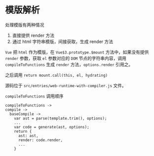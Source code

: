 # 模版解析

处理模版有两种情况

1. 直接提供 render 方法
2. 通过 html 字符串模版，间接获取，生成 render 方法

`Vue` 把 `html` 作为模版，在 `Vue$3.prototype.$mount` 方法中，如果没有提供 `render` 参数，获取 `el` 参数对应的 `DOM` 节点的字符串内容，调用 `compileToFunctions` 生成 `render` 方法，`options.render` 引用之。

之后调用 `return mount.call(this, el, hydrating)`

源码位于 `src/entries/web-runtime-with-compiler.js` 文件。

`compileToFunctions` 调用顺序

```
compileToFunctions ->
compile ->
  baseCompile ->
    var ast = parse(template.trim(), options);
    ...
    var code = generate(ast, options);
    return {
      ast: ast,
      render: code.render,
      ...
    }
```